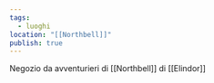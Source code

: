```yaml
---
tags:
  - luoghi
location: "[[Northbell]]"
publish: true
---
```

Negozio da avventurieri di [[Northbell]] di [[Elindor]] 